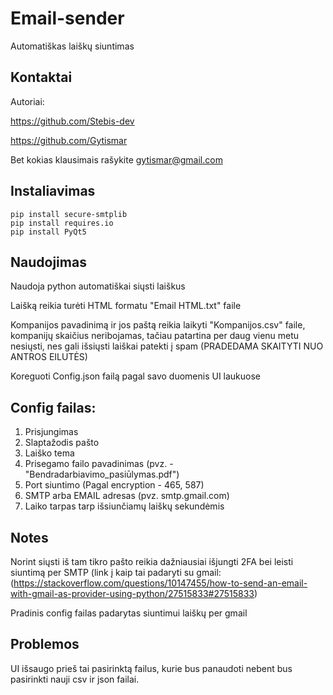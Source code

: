 # Email-sender
Automatiškas laiškų siuntimas

## Kontaktai
Autoriai:

https://github.com/Stebis-dev

https://github.com/Gytismar

Bet kokias klausimais rašykite gytismar@gmail.com

## Instaliavimas
```
pip install secure-smtplib
pip install requires.io
pip install PyQt5
```

## Naudojimas
Naudoja python automatiškai siųsti laiškus

Laišką reikia turėti HTML formatu "Email HTML.txt" faile

Kompanijos pavadinimą ir jos paštą reikia laikyti "Kompanijos.csv" faile, kompanijų skaičius neribojamas, tačiau patartina per daug vienu metu nesiųsti, nes gali išsiųsti laiškai patekti į spam (PRADEDAMA SKAITYTI NUO ANTROS EILUTĖS)

Koreguoti Config.json failą pagal savo duomenis UI laukuose

## Config failas:
1. Prisjungimas
2. Slaptažodis pašto
3. Laiško tema
4. Prisegamo failo pavadinimas (pvz. - "Bendradarbiavimo_pasiūlymas.pdf")
5. Port siuntimo (Pagal encryption - 465, 587)
6. SMTP arba EMAIL adresas (pvz. smtp.gmail.com)
7. Laiko tarpas tarp išsiunčiamų laiškų sekundėmis

## Notes
Norint siųsti iš tam tikro pašto reikia dažniausiai išjungti 2FA bei leisti siuntimą per SMTP (link į kaip tai padaryti su gmail: (https://stackoverflow.com/questions/10147455/how-to-send-an-email-with-gmail-as-provider-using-python/27515833#27515833)

Pradinis config failas padarytas siuntimui laiškų per gmail

## Problemos
UI išsaugo prieš tai pasirinktą failus, kurie bus panaudoti nebent bus pasirinkti nauji csv ir json failai.
